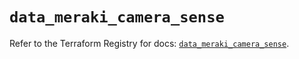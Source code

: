 # `data_meraki_camera_sense`

Refer to the Terraform Registry for docs: [`data_meraki_camera_sense`](https://registry.terraform.io/providers/ciscodevnet/meraki/1.7.1/docs/data-sources/camera_sense).
